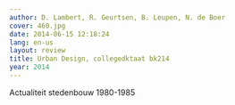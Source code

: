 ```yaml
---
author: D. Lambert, R. Geurtsen, B. Leupen, N. de Boer
cover: 460.jpg
date: 2014-06-15 12:18:24
lang: en-us
layout: review
title: Urban Design, collegedktaat bk214
year: 2014
---
```

Actualiteit stedenbouw 1980-1985
